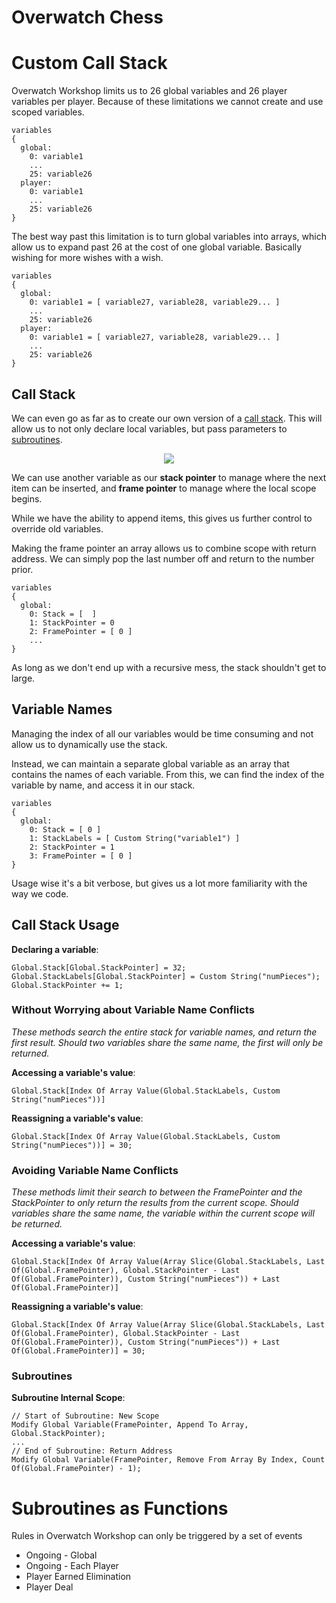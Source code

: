 # Overwatch Chess

# Custom Call Stack

Overwatch Workshop limits us to 26 global variables and 26 player variables per player. Because of these limitations we cannot create and use scoped variables.

```
variables
{
  global:
	0: variable1
    ...
    25: variable26
  player:
    0: variable1
	...
    25: variable26
}
```

The best way past this limitation is to turn global variables into arrays, which allow us to expand past 26 at the cost of one global variable. Basically wishing for more wishes with a wish.

```
variables
{
  global:
	0: variable1 = [ variable27, variable28, variable29... ]
    ...
    25: variable26
  player:
    0: variable1 = [ variable27, variable28, variable29... ]
	...
    25: variable26
}
```

## Call Stack

We can even go as far as to create our own version of a [call stack](https://en.wikipedia.org/wiki/Call_stack). This will allow us to not only declare local variables, but pass parameters to [subroutines](#subroutines-as-functions).

<p align="center">
  <img src="https://upload.wikimedia.org/wikipedia/commons/thumb/d/d3/Call_stack_layout.svg/342px-Call_stack_layout.svg.png">
</p>

We can use another variable as our **stack pointer** to manage where the next item can be inserted, and **frame pointer** to manage where the local scope begins.

While we have the ability to append items, this gives us further control to override old variables.

Making the frame pointer an array allows us to combine scope with return address. We can simply pop the last number off and return to the number prior.

```
variables
{
  global:
	0: Stack = [  ]
    1: StackPointer = 0
    2: FramePointer = [ 0 ]
    ...
}
```

As long as we don't end up with a recursive mess, the stack shouldn't get to large.

## Variable Names

Managing the index of all our variables would be time consuming and not allow us to dynamically use the stack.

Instead, we can maintain a separate global variable as an array that contains the names of each variable. From this, we can find the index of the variable by name, and access it in our stack.

```
variables
{
  global:
	0: Stack = [ 0 ]
    1: StackLabels = [ Custom String("variable1") ]
    2: StackPointer = 1
    3: FramePointer = [ 0 ]
}
```

Usage wise it's a bit verbose, but gives us a lot more familiarity with the way we code.

## Call Stack Usage

**Declaring a variable**:
```
Global.Stack[Global.StackPointer] = 32;
Global.StackLabels[Global.StackPointer] = Custom String("numPieces");
Global.StackPointer += 1;
```

### Without Worrying about Variable Name Conflicts

*These methods search the entire stack for variable names, and return the first result. Should two variables share the same name, the first will only be returned.*

**Accessing a variable's value**:
```
Global.Stack[Index Of Array Value(Global.StackLabels, Custom String("numPieces"))]
```

**Reassigning a variable's value**:
```
Global.Stack[Index Of Array Value(Global.StackLabels, Custom String("numPieces"))] = 30;
```

### Avoiding Variable Name Conflicts

*These methods limit their search to between the FramePointer and the StackPointer to only return the results from the current scope. Should variables share the same name, the variable within the current scope will be returned.*

**Accessing a variable's value**:
```
Global.Stack[Index Of Array Value(Array Slice(Global.StackLabels, Last Of(Global.FramePointer), Global.StackPointer - Last Of(Global.FramePointer)), Custom String("numPieces")) + Last Of(Global.FramePointer)]
```

**Reassigning a variable's value**:
```
Global.Stack[Index Of Array Value(Array Slice(Global.StackLabels, Last Of(Global.FramePointer), Global.StackPointer - Last Of(Global.FramePointer)), Custom String("numPieces")) + Last Of(Global.FramePointer)] = 30;
```

### Subroutines

**Subroutine Internal Scope**:
```
// Start of Subroutine: New Scope
Modify Global Variable(FramePointer, Append To Array, Global.StackPointer);
...
// End of Subroutine: Return Address
Modify Global Variable(FramePointer, Remove From Array By Index, Count Of(Global.FramePointer) - 1);
```

# Subroutines as Functions

Rules in Overwatch Workshop can only be triggered by a set of events

- Ongoing - Global
- Ongoing - Each Player
- Player Earned Elimination
- Player Deal